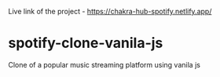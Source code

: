 Live link of the project - https://chakra-hub-spotify.netlify.app/

# spotify-clone-vanila-js
Clone of a popular music streaming platform using vanila js
